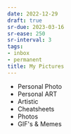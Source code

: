 ```yaml
---
date: 2022-12-29
draft: true
sr-due: 2023-03-16
sr-ease: 250
sr-interval: 3
tags:
- inbox
- permanent
title: My Pictures
---
```



- Personal Photo
- Personal ART
- Artistic
- Cheatsheets
- Photos
- GIF's & Memes